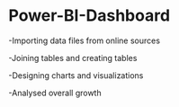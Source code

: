 # Power-BI-Dashboard
-Importing data files from online sources

-Joining tables and creating tables

-Designing charts and visualizations

-Analysed overall growth
